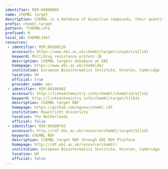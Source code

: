 ```yaml
---
identifier: MIR:00000085
name: ChEMBL target
description: ChEMBL is a database of bioactive compounds, their quantitative properties and bioactivities (binding constants, pharmacology and ADMET, etc). The data is abstracted and curated from the primary scientific literature.
prefix: chembl.target
pattern: ^CHEMBL\d+$
prefixed: 0
local_id: CHEMBL3467
resources:
 - identifier: MIR:00100116
   accessurl: https://www.ebi.ac.uk/chembl/target/inspect/${lid}
   keyword: Multidrug resistance protein 1B
   description: ChEMBL targets database at EBI
   homepage: https://www.ebi.ac.uk/chembldb/
   institution: European Bioinformatics Institute, Hinxton, Cambridge
   location: UK
   official: true
   provider_code: ebi
 - identifier: MIR:00100485
   accessurl: http://linkedchemistry.info/chembl/chemblid/${lid}
   keyword: http://linkedchemistry.info/chembl/target/t11031
   description: ChEMBL target RDF
   homepage: https://github.com/egonw/chembl.rdf
   institution: Maastricht University
   location: The Netherlands
   official: false
 - identifier: MIR:00100743
   accessurl: http://rdf.ebi.ac.uk/resource/chembl/target/${lid}
   keyword: ChEMBL RDF
   description: ChEMBL target RDF through EBI RDF Platform
   homepage: http://rdf.ebi.ac.uk/resource/chembl/
   institution: European Bioinformatics Institute, Hinxton, Cambridge
   location: UK
   official: false
---
```


